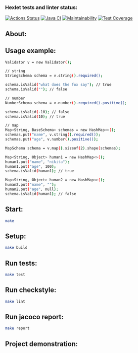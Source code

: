 ### Hexlet tests and linter status:
[![Actions Status](https://github.com/bf-6/java-project-78/workflows/hexlet-check/badge.svg)](https://github.com/bf-6/java-project-78/actions)
[![Java CI](https://github.com/bf-6/java-project-78/workflows/Java%20CI/badge.svg)](https://github.com/bf-6/java-project-78/actions/workflows/main.yml)
[![Maintainability](https://api.codeclimate.com/v1/badges/1ac520f43170cc054759/maintainability)](https://codeclimate.com/github/bf-6/java-project-78/maintainability)
[![Test Coverage](https://api.codeclimate.com/v1/badges/1ac520f43170cc054759/test_coverage)](https://codeclimate.com/github/bf-6/java-project-78/test_coverage)
## About:


## Usage example:
```sh
Validator v = new Validator();

// string
StringSchema schema = v.string().required();

schema.isValid("what does the fox say"); // true
schema.isValid(""); // false

// number
NumberSchema schema = v.number().required().positive();

schema.isValid(-10); // false
schema.isValid(10); // true

// map
Map<String, BaseSchema> schemas = new HashMap<>();
schemas.put("name", v.string().required());
schemas.put("age", v.number().positive());

MapSchema schema = v.map().sizeof(2).shape(schemas);

Map<String, Object> human1 = new HashMap<>();
human1.put("name", "nikita");
human1.put("age", 100);
schema.isValid(human1); // true

Map<String, Object> human2 = new HashMap<>();
human2.put("name", "");
human2.put("age", null);
schema.isValid(human1); // false
```
## Start:
```sh
make
```
## Setup:
```sh
make build
```

## Run tests:
``` sh
make test
```

## Run checkstyle:
``` sh
make lint
```

## Run jacoco report:
``` sh
make report
```
## Project demonstration: